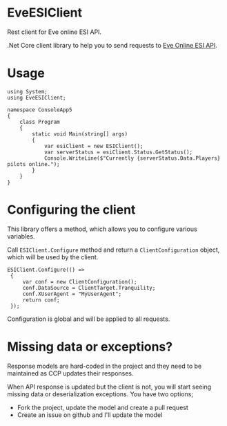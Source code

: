 # EveESIClient
Rest client for Eve online ESI API.

.Net Core client library to help you to send requests to [Eve Online ESI API](https://esi.tech.ccp.is/ui/#/). 

# Usage


    using System;
    using EveESIClient;
    
    namespace ConsoleApp5
    {
        class Program
        {
            static void Main(string[] args)
            {
                var esiClient = new ESIClient();
                var serverStatus = esiClient.Status.GetStatus();
                Console.WriteLine($"Currently {serverStatus.Data.Players} pilots online.");
            }
        }
    }
    

# Configuring the client

This library offers a method, which allows you to configure various variables.

Call `ESIClient.Configure`  method and return a `ClientConfiguration` object, which will be used by the client. 

    ESIClient.Configure(() =>
     {
         var conf = new ClientConfiguration();
         conf.DataSource = ClientTarget.Tranquility;
         conf.XUserAgent = "MyUserAgent";
         return conf;
     });
     
Configuration is global and will be applied to all requests. 

# Missing data or exceptions? 

Response models are hard-coded in the project and they need to be maintained as CCP updates their responses.

When API response is updated but the client is not, you will start seeing missing data or deserialization exceptions. You have two options;

* Fork the project, update the model and create a pull request
* Create an issue on github and I'll update the model

